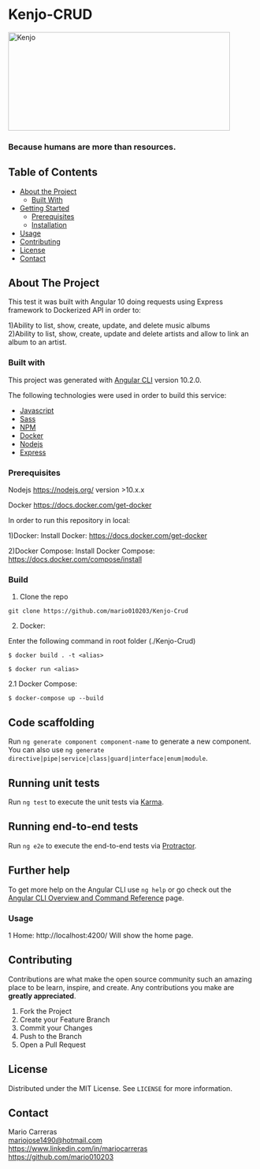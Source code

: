 # Kenjo-CRUD
  <a href="https://www.kenjo.io/es/inicio">
    <img src="https://www.softwaredoit.es/logotipos/kenjo.jpg?t=2020-06-29_09_05_24" alt="Kenjo" width="450" height="200">
  </a>

  <h3>Because humans are more than resources.</h3>

## Table of Contents

- [About the Project](#about-the-project)
  - [Built With](#built-with)
- [Getting Started](#getting-started)
  - [Prerequisites](#prerequisites)
  - [Installation](#installation)
- [Usage](#usage)
- [Contributing](#contributing)
- [License](#license)
- [Contact](#contact)


## About The Project

This test it was built with Angular 10 doing requests using Express framework to Dockerized API in order to:

1)Ability to list, show, create, update, and delete music albums <br>
2)Ability to list, show, create, update and delete artists and allow to link an album to an artist. 

### Built with
This project was generated with [Angular CLI](https://github.com/angular/angular-cli) version 10.2.0.

The following technologies were used in order to build this service:

- [Javascript](https://developer.mozilla.org/es/docs/Web/JavaScript)
- [Sass](https://sass-lang.com/)
- [NPM](https://www.npmjs.com/)
- [Docker](https://www.docker.com/)
- [Nodejs](https://nodejs.org/en/)
- [Express](https://expressjs.com/)

### Prerequisites

Nodejs
https://nodejs.org/ version >10.x.x

Docker
https://docs.docker.com/get-docker

In order to run this repository in local:

1)Docker:
Install Docker: https://docs.docker.com/get-docker

2)Docker Compose:
Install Docker Compose: https://docs.docker.com/compose/install

### Build

1. Clone the repo

```
git clone https://github.com/mario010203/Kenjo-Crud
```

2. Docker:

Enter the following command in root folder (./Kenjo-Crud)

```
$ docker build . -t <alias>
```

```
$ docker run <alias>

```

2.1 Docker Compose:

```
$ docker-compose up --build

```
## Code scaffolding

Run `ng generate component component-name` to generate a new component. You can also use `ng generate directive|pipe|service|class|guard|interface|enum|module`.

## Running unit tests

Run `ng test` to execute the unit tests via [Karma](https://karma-runner.github.io).

## Running end-to-end tests

Run `ng e2e` to execute the end-to-end tests via [Protractor](http://www.protractortest.org/).

## Further help

To get more help on the Angular CLI use `ng help` or go check out the [Angular CLI Overview and Command Reference](https://angular.io/cli) page.

### Usage

1 Home: http://localhost:4200/
Will show the home page.

## Contributing

Contributions are what make the open source community such an amazing place to be learn, inspire, and create. Any contributions you make are **greatly appreciated**.

1. Fork the Project
2. Create your Feature Branch 
3. Commit your Changes 
4. Push to the Branch 
5. Open a Pull Request

<!-- LICENSE -->

## License

Distributed under the MIT License. See `LICENSE` for more information.

<!-- CONTACT -->

## Contact

Mario Carreras<br>
mariojose1490@hotmail.com<br>
https://www.linkedin.com/in/mariocarreras<br>
https://github.com/mario010203<br>
